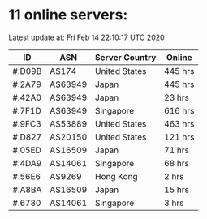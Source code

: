 # 11 online servers:

Latest update at: Fri Feb 14 22:10:17 UTC 2020

| ID | ASN | Server Country | Online |
| -- | --- | -------------- | ------ |
| #.D09B | AS174 | United States | 445 hrs |
| #.2A79 | AS63949 | Japan | 445 hrs |
| #.42A0 | AS63949 | Japan | 23 hrs |
| #.7F1D | AS63949 | Singapore | 616 hrs |
| #.9FC3 | AS53889 | United States | 463 hrs |
| #.D827 | AS20150 | United States | 121 hrs |
| #.05ED | AS16509 | Japan | 71 hrs |
| #.4DA9 | AS14061 | Singapore | 68 hrs |
| #.56E6 | AS9269 | Hong Kong | 2 hrs |
| #.A8BA | AS16509 | Japan | 15 hrs |
| #.6780 | AS14061 | Singapore | 3 hrs |

